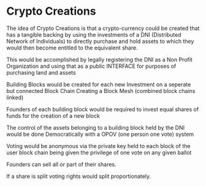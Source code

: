 # Crypto Creations

The idea of Crypto Creations is that a crypto-currency could be created that has a tangible backing by using the investments of a DNI (Distributed Network of Individuals) to directly purchase and hold assets to which they would then become entitled to the equivalent share.

This would be accomplished by legally registering the DNI as a Non Profit Organization and using that as a public INTERFACE for purposes of purchasing land and assets

Building Blocks would be created for each new Investment on a seperate but connected Block Chain Creating a Block Mesh (combined block chains linked)

Founders of each building block would be required to invest equal shares of funds for the creation of a new block

The control of the assets belonging to a building block held by the DNI would be done Democratically with a OPOV (one person one vote) system

Voting would be anonymous via the private key held to each block of the user block chain being given the privilege of one vote on any given ballot

Founders can sell all or part of their shares. 

If a share is split voting rights would split proportionately.
